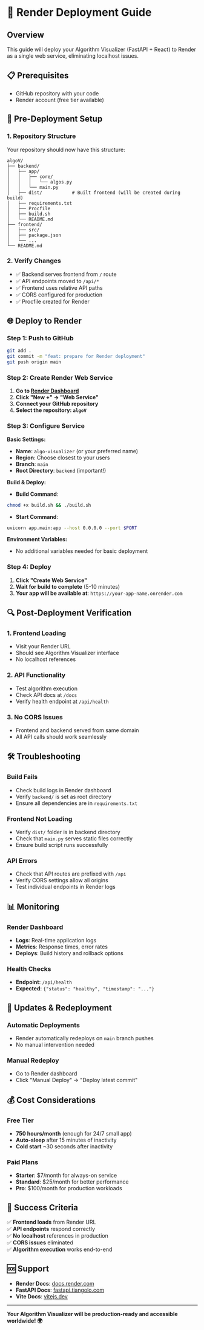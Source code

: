 # 🚀 Render Deployment Guide

## Overview
This guide will deploy your Algorithm Visualizer (FastAPI + React) to Render as a single web service, eliminating localhost issues.

## 📋 Prerequisites
- GitHub repository with your code
- Render account (free tier available)

## 🔧 Pre-Deployment Setup

### 1. Repository Structure
Your repository should now have this structure:
```
algoV/
├── backend/
│   ├── app/
│   │   ├── core/
│   │   │   └── algos.py
│   │   └── main.py
│   ├── dist/           # Built frontend (will be created during build)
│   ├── requirements.txt
│   ├── Procfile
│   ├── build.sh
│   └── README.md
├── frontend/
│   ├── src/
│   ├── package.json
│   └── ...
└── README.md
```

### 2. Verify Changes
- ✅ Backend serves frontend from `/` route
- ✅ API endpoints moved to `/api/*` 
- ✅ Frontend uses relative API paths
- ✅ CORS configured for production
- ✅ Procfile created for Render

## 🌐 Deploy to Render

### Step 1: Push to GitHub
```bash
git add .
git commit -m "feat: prepare for Render deployment"
git push origin main
```

### Step 2: Create Render Web Service

1. **Go to [Render Dashboard](https://dashboard.render.com/)**
2. **Click "New +" → "Web Service"**
3. **Connect your GitHub repository**
4. **Select the repository: `algoV`**

### Step 3: Configure Service

**Basic Settings:**
- **Name**: `algo-visualizer` (or your preferred name)
- **Region**: Choose closest to your users
- **Branch**: `main`
- **Root Directory**: `backend` (important!)

**Build & Deploy:**
- **Build Command**: 
```bash
chmod +x build.sh && ./build.sh
```

- **Start Command**: 
```bash
uvicorn app.main:app --host 0.0.0.0 --port $PORT
```

**Environment Variables:**
- No additional variables needed for basic deployment

### Step 4: Deploy
1. **Click "Create Web Service"**
2. **Wait for build to complete** (5-10 minutes)
3. **Your app will be available at**: `https://your-app-name.onrender.com`

## 🔍 Post-Deployment Verification

### 1. Frontend Loading
- Visit your Render URL
- Should see Algorithm Visualizer interface
- No localhost references

### 2. API Functionality
- Test algorithm execution
- Check API docs at `/docs`
- Verify health endpoint at `/api/health`

### 3. No CORS Issues
- Frontend and backend served from same domain
- All API calls should work seamlessly

## 🛠️ Troubleshooting

### Build Fails
- Check build logs in Render dashboard
- Verify `backend/` is set as root directory
- Ensure all dependencies are in `requirements.txt`

### Frontend Not Loading
- Verify `dist/` folder is in backend directory
- Check that `main.py` serves static files correctly
- Ensure build script runs successfully

### API Errors
- Check that API routes are prefixed with `/api`
- Verify CORS settings allow all origins
- Test individual endpoints in Render logs

## 📊 Monitoring

### Render Dashboard
- **Logs**: Real-time application logs
- **Metrics**: Response times, error rates
- **Deploys**: Build history and rollback options

### Health Checks
- **Endpoint**: `/api/health`
- **Expected**: `{"status": "healthy", "timestamp": "..."}`

## 🔄 Updates & Redeployment

### Automatic Deployments
- Render automatically redeploys on `main` branch pushes
- No manual intervention needed

### Manual Redeploy
- Go to Render dashboard
- Click "Manual Deploy" → "Deploy latest commit"

## 💰 Cost Considerations

### Free Tier
- **750 hours/month** (enough for 24/7 small app)
- **Auto-sleep** after 15 minutes of inactivity
- **Cold start** ~30 seconds after inactivity

### Paid Plans
- **Starter**: $7/month for always-on service
- **Standard**: $25/month for better performance
- **Pro**: $100/month for production workloads

## 🎯 Success Criteria

✅ **Frontend loads** from Render URL  
✅ **API endpoints** respond correctly  
✅ **No localhost** references in production  
✅ **CORS issues** eliminated  
✅ **Algorithm execution** works end-to-end  

## 🆘 Support

- **Render Docs**: [docs.render.com](https://docs.render.com/)
- **FastAPI Docs**: [fastapi.tiangolo.com](https://fastapi.tiangolo.com/)
- **Vite Docs**: [vitejs.dev](https://vitejs.dev/)

---

**Your Algorithm Visualizer will be production-ready and accessible worldwide! 🌍**
